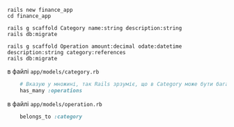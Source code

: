`rails new finance_app`  
`cd finance_app`

`rails g scaffold Category name:string description:string`  
`rails db:migrate`

`rails g scaffold Operation amount:decimal odate:datetime description:string category:references`  
`rails db:migrate`

в файлі `app/models/category.rb`

```ruby
    # Вказую у множині, так Rails зрзуміє, що в Category може бути багато Operations  
    has_many :operations  
```

в файлі `app/models/operation.rb`

```ruby
    belongs_to :category  
```